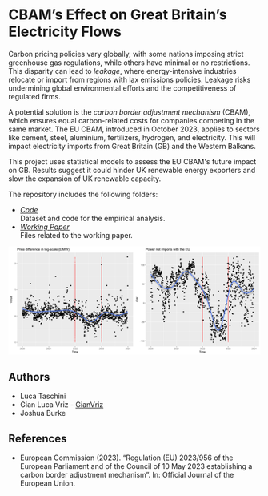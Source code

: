 # CBAM’s Effect on Great Britain’s Electricity Flows
Carbon pricing policies vary globally, with some nations imposing strict greenhouse gas regulations, while others have minimal or no restrictions. This disparity can lead to *leakage*, where energy-intensive industries relocate or import from regions with lax emissions policies. Leakage risks undermining global environmental efforts and the competitiveness of regulated firms.

A potential solution is the *carbon border adjustment mechanism* (CBAM), which ensures equal carbon-related costs for companies competing in the same market. The EU CBAM, introduced in October 2023, applies to sectors like cement, steel, aluminium, fertilizers, hydrogen, and electricity. This will impact electricity imports from Great Britain (GB) and the Western Balkans.

This project uses statistical models to assess the EU CBAM's future impact on GB. Results suggest it could hinder UK renewable energy exporters and slow the expansion of UK renewable capacity.

The repository includes the following folders:
* *[Code](https://github.com/GianVriz/CBAM-electricity-GB-/tree/main/Code)* \
   Dataset and code for the empirical analysis.
* *[Working Paper](https://github.com/GianVriz/CBAM-electricity-GB-/tree/main/Working%20Paper)* \
   Files related to the working paper.

<p align="center">
<img src="https://github.com/GianVriz/CBAM-electricity-GB-/blob/main/Working%20Paper/Multi_plot_policy2-1.png" alt="drawing" width="1000"/>
<p>



## Authors
* Luca Taschini
* Gian Luca Vriz - [GianVriz](https://github.com/GianVriz)
* Joshua Burke

## References
* European Commission (2023). “Regulation (EU) 2023/956 of the European Parliament and of the Council of 10 May 2023 establishing a carbon border adjustment mechanism”. In: Official Journal of the European Union.
